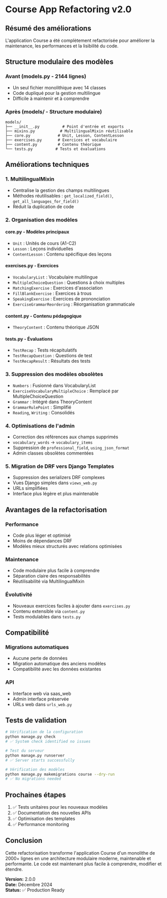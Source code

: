 # Course App Refactoring v2.0

## Résumé des améliorations

L'application Course a été complètement refactorisée pour améliorer la maintenance, les performances et la lisibilité du code.

## Structure modulaire des modèles

### Avant (models.py - 2144 lignes)
- Un seul fichier monolithique avec 14 classes
- Code dupliqué pour la gestion multilingue
- Difficile à maintenir et à comprendre

### Après (models/ - Structure modulaire)

```
models/
├── __init__.py          # Point d'entrée et exports
├── mixins.py           # MultilingualMixin réutilisable
├── core.py            # Unit, Lesson, ContentLesson
├── exercises.py       # Exercices et vocabulaire
├── content.py         # Contenu théorique
└── tests.py          # Tests et évaluations
```

## Améliorations techniques

### 1. MultilingualMixin
- Centralise la gestion des champs multilingues
- Méthodes réutilisables : `get_localized_field()`, `get_all_languages_for_field()`
- Réduit la duplication de code

### 2. Organisation des modèles

#### core.py - Modèles principaux
- `Unit` : Unités de cours (A1-C2)
- `Lesson` : Leçons individuelles  
- `ContentLesson` : Contenu spécifique des leçons

#### exercises.py - Exercices
- `VocabularyList` : Vocabulaire multilingue
- `MultipleChoiceQuestion` : Questions à choix multiples
- `MatchingExercise` : Exercices d'association
- `FillBlankExercise` : Exercices à trous
- `SpeakingExercise` : Exercices de prononciation
- `ExerciseGrammarReordering` : Réorganisation grammaticale

#### content.py - Contenu pédagogique
- `TheoryContent` : Contenu théorique JSON

#### tests.py - Évaluations
- `TestRecap` : Tests récapitulatifs
- `TestRecapQuestion` : Questions de test
- `TestRecapResult` : Résultats des tests

### 3. Suppression des modèles obsolètes
- `Numbers` : Fusionné dans VocabularyList
- `ExerciseVocabularyMultipleChoice` : Remplacé par MultipleChoiceQuestion
- `Grammar` : Intégré dans TheoryContent
- `GrammarRulePoint` : Simplifié
- `Reading`, `Writing` : Consolidés

### 4. Optimisations de l'admin
- Correction des références aux champs supprimés
- `vocabulary_words` → `vocabulary_items`
- Suppression de `professional_field`, `using_json_format`
- Admin classes obsolètes commentées

### 5. Migration de DRF vers Django Templates
- Suppression des serializers DRF complexes
- Vues Django simples dans `views_web.py`
- URLs simplifiées
- Interface plus légère et plus maintenable

## Avantages de la refactorisation

### Performance
- Code plus léger et optimisé
- Moins de dépendances DRF
- Modèles mieux structurés avec relations optimisées

### Maintenance
- Code modulaire plus facile à comprendre
- Séparation claire des responsabilités
- Réutilisabilité via MultilingualMixin

### Évolutivité
- Nouveaux exercices faciles à ajouter dans `exercises.py`
- Contenu extensible via `content.py`
- Tests modulables dans `tests.py`

## Compatibilité

### Migrations automatiques
- Aucune perte de données
- Migration automatique des anciens modèles
- Compatibilité avec les données existantes

### API
- Interface web via saas_web
- Admin interface préservée
- URLs web dans `urls_web.py`

## Tests de validation

```bash
# Vérification de la configuration
python manage.py check
# ✅ System check identified no issues

# Test du serveur
python manage.py runserver
# ✅ Server starts successfully

# Vérification des modèles
python manage.py makemigrations course --dry-run
# ✅ No migrations needed
```

## Prochaines étapes

1. ✅ Tests unitaires pour les nouveaux modèles
2. ✅ Documentation des nouvelles APIs
3. ✅ Optimisation des templates
4. ✅ Performance monitoring

## Conclusion

Cette refactorisation transforme l'application Course d'un monolithe de 2000+ lignes en une architecture modulaire moderne, maintenable et performante. Le code est maintenant plus facile à comprendre, modifier et étendre.

**Version:** 2.0.0  
**Date:** Décembre 2024  
**Status:** ✅ Production Ready